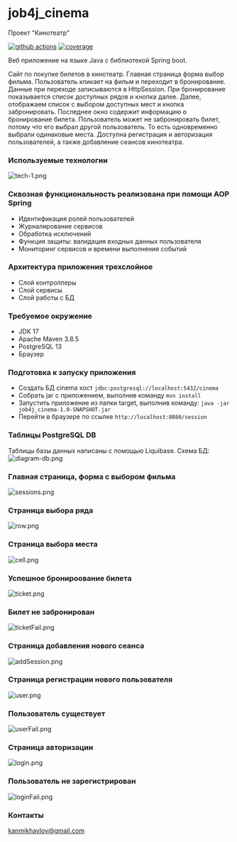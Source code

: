 # job4j_cinema
Проект "Кинотеатр"

[![github actions][actions-image]][actions-url]
[![coverage][codecov-image]][codecov-url]

Веб приложение на языке Java с библиотекой Spring boot.

Сайт по покупке билетов в кинотеатр.
Главная страница форма выбор фильма. Пользователь кликает на фильм и переходит в бронирование.
Данные при переходе записываются в HttpSession. При бронирование показывается список доступных рядов и кнопка далее. Далее, отображаем список с выбором доступных мест и кнопка забронировать.
Последнее окно содержит информацию о бронирование билета.
Пользователь может не забронировать билет, потому что его выбрал другой пользователь. То есть одновременно выбрали одинаковые места.
Доступна регистрация и авторизация пользователей, а также добавление сеансов кинотеатра.

### Используемые технологии
![tech-1.png](readme/images/tech-1.png)

### Сквозная функциональность реализована при помощи AOP Spring
- Идентификация ролей пользователей
- Журналирование сервисов
- Обработка исключений 
- Функция защиты: валидация входных данных пользователя
- Мониторинг сервисов и времени выполнения событий

### Архитектура приложения трехслойное
- Слой контроллеры
- Слой сервисы
- Слой работы с БД

### Требуемое окружение
- JDK 17
- Apache Maven 3.8.5
- PostgreSQL 13
- Браузер

### Подготовка к запуску приложения
- Создать БД cinema хост `jdbc:postgresql://localhost:5432/cinema`
- Собрать jar с приложением, выполнив команду `mvn install`
- Запустить приложение из папки target, выполнив команду: `java -jar job4j_cinema-1.0-SNAPSHOT.jar`
- Перейти в браузере по ссылке `http://localhost:8080/session`

### Таблицы PostgreSQL DB
Таблицы базы данных написаны с помощью Liquibase. Схема БД:
![diagram-db.png](readme/images/diagram-db.png)

### Главная страница, форма с выбором фильма
![sessions.png](readme/images/sessions.png)

### Страница выбора ряда
![row.png](readme/images/row.png)

### Страница выбора места
![cell.png](readme/images/cell.png)

### Успешное бронироование билета
![ticket.png](readme/images/ticket.png)

### Билет не забронирован
![ticketFail.png](readme/images/ticketFail.png)

### Страница добавления нового сеанса
![addSession.png](readme/images/addSession.png)

### Страница регистрации нового пользователя
![user.png](readme/images/user.png)

### Пользователь существует
![userFail.png](readme/images/userFail.png)

### Страница авторизации
![login.png](readme/images/login.png)

### Пользователь не зарегистрирован
![loginFail.png](readme/images/loginFail.png)

### Контакты
kanmikhaylov@gmail.com

[actions-image]: https://github.com/kamikhaylov/job4j_cinema/actions/workflows/maven.yml/badge.svg
[actions-url]: https://github.com/kamikhaylov/job4j_cinema/actions/workflows/maven.yml
[codecov-image]: https://codecov.io/gh/kamikhaylov/job4j_cinema/graph/badge.svg?token=I7VBVSNW7W
[codecov-url]: https://codecov.io/gh/kamikhaylov/job4j_cinema
